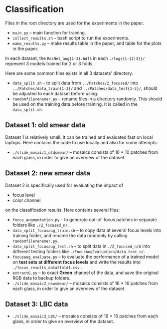 # Classification



Files in the root directory are used for the experiments in the paper.

- `main.py` – main function for training.
- `collect_results.sh` – bash script to run the experiments.
- `make_results.py` – make results table in the paper, and table for the plots in the paper.



In each dataset, the `ResNet_aug{1-3}.hdf5` in each `./logs{1-{2|3}}/` represent 3 models trained for 2 or 3 folds. 



Here are some common files exists in all 3 datasets' directory.

- `data_split.sh` – to split data from `../Patches/Z_focused/` into  `../Patches/data_train{1-3}/` and `../Patches/data_test{1-3}/`, should be adjusted to each dataset before using.
- `randomfilerenamer.py` – rename files in a directory randomly. This should be used on the training data before training. It is called in the `data_split.sh`.



## Dataset 1: old smear data

Dataset 1 is relatively small. It can be trained and evaluated fast on local laptops. Here contains the code to use locally and also for some attempts:

- `./slide_mosaic1_oldsmear/` – mosaics consists of 10 * 10 patches from each glass, in order to give an overview of the dataset.

## Dataset 2: new smear data

Dataset 2 is specifically used for evaluating the impact of 

- focus level
- color channel

on the classification results. Here contains several files:

- `focus_augmentation.py` – to generate out-of-focus patches in separate folders like `./Z_focused_n/`.
- `data_split_focusaug_train.sh` – to copy data at several focus levels into training folder, and rename the data randomly by calling `randomfilerenamer.py`.
- `data_split_focusaug_test.sh` – to split data in `./Z_focused_n/`s into different testing folders like `./FocusAugEvaluation/data_test_n/`.
- `focusaug_evaluate.py` – to evaluate the performance of a trained model on **test sets at different focus levels** and write the results into `./focus_results_data2fold1.csv` .
- `extractG.py` – to exact **Green** channel of the data, and save the original RGB data to backup folders.
- `./slide_mosaic2_newsmear/` – mosaics consists of 16 * 16 patches from each glass, in order to give an overview of the dataset.

## Dataset 3: LBC data

- `./slide_mosaic3_LBC/` – mosaics consists of 16 * 16 patches from each glass, in order to give an overview of the dataset.








